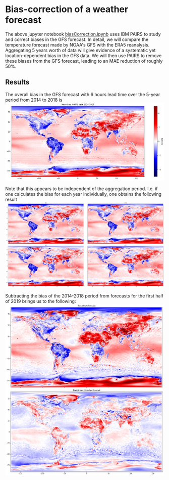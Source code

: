 # Bias-correction of a weather forecast

The above jupyter notebook [biasCorrection.ipynb](./biasCorrection.ipynb) uses IBM PAIRS to study and correct biases in the GFS forecast. In detail, we will compare the temperature forecast made by NOAA's GFS with the ERA5 reanalysis. Aggregating 5 years worth of data will give evidence of a systematic yet location-dependent bias in the GFS data. We will then use PAIRS to remove these biases from the GFS forecast, leading to an MAE reduction of roughly 50%.

## Results

The overall bias in the GFS forecast with 6 hours lead time over the 5-year period from 2014 to 2018 is
![Overall mean bias](MeanBiasInGFS2014-2018.jpg)

Note that this appears to be independent of the aggregation period. I.e. if one calculates the bias for each year individually, one obtains the following result
![Annual bias](TemporalDependenceOfBias.jpg)

Subtracting the bias of the 2014-2018 period from forecasts for the first half of 2019 brings us to the following:
![Bias of bias-corrected forecast](PerformanceOfBiasCorrectedForecast.jpg)
